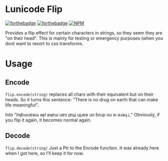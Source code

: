 # Lunicode Flip

[![forthebadge](http://forthebadge.com/images/badges/uses-badges.svg)](http://forthebadge.com) [![forthebadge](http://forthebadge.com/images/badges/powered-by-electricity.svg)](http://forthebadge.com)
[![NPM](https://nodei.co/npm/lunicode-flip.png?compact=true)](https://npmjs.org/package/lunicode-flip)

Provides a flip effect for certain characters in strings, so they seem they are "on their head".  This is mainly for testing or emergency purposes (when you dont want to resort to css transforms.

# Usage

## Encode

`flip.encode(string)` replaces all chars with their equivalent but on their heads. So it turns this sentence: "There is no drug on earth that can make life meaningful".

Into "lnɟɓuıuɐǝɯ ǝɟıl ǝʞɐɯ uɐɔ ʇɐɥʇ ɥʇɹɐǝ uo ɓnɹp ou sı ǝɹǝɥ⊥" Obviously, if you flip it again, it becomes normal again.


## Decode
`flip.decode(string)` Just a Ptr to the Encode function. It was already here when I got here, so I'll keep it for now.